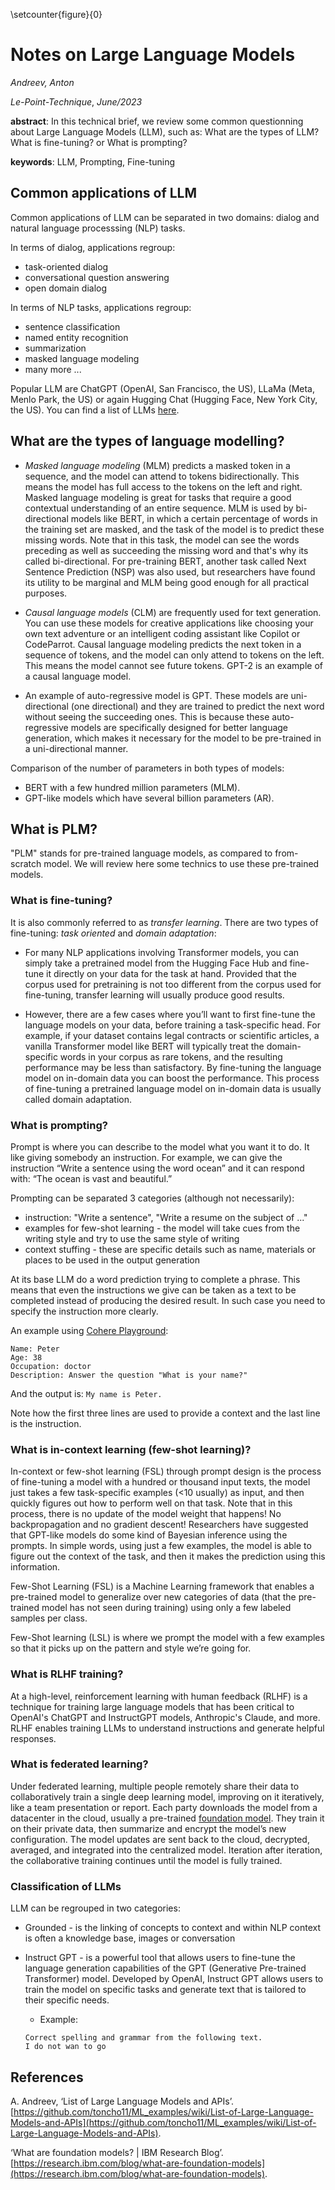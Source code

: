 \setcounter{figure}{0}

# Notes on Large Language Models

_Andreev, Anton_

_Le-Point-Technique_, _June/2023_

__abstract__: In this technical brief, we review some common questionning about Large Language Models (LLM), such as:
What are the types of LLM? What is fine-tuning? or What is prompting?

__keywords__: LLM, Prompting, Fine-tuning


## Common applications of LLM

Common applications of LLM can be separated in two domains: dialog and natural language processsing (NLP) tasks.

In terms of dialog, applications regroup:
- task-oriented dialog
- conversational question answering
- open domain dialog

In terms of NLP tasks, applications regroup:
- sentence classification
- named entity recognition
- summarization
- masked language modeling
- many more ...

Popular LLM are ChatGPT (OpenAI, San Francisco, the US), LLaMa (Meta, Menlo Park, the US) or again Hugging Chat (Hugging Face, New York City, the US).
You can find a list of LLMs [here](https://github.com/toncho11/ML_examples/wiki/List-of-Large-Language-Models-and-APIs).

## What are the types of language modelling?

- _Masked language modeling_ (MLM) predicts a masked token in a sequence, and the model can attend to tokens bidirectionally. This means the model has full access to the tokens on the left and right. Masked language modeling is great for tasks that require a good contextual understanding of an entire sequence. MLM is used by bi-directional models like BERT, in which a certain percentage of words in the training set are masked, and the task of the model is to predict these missing words. Note that in this task, the model can see the words preceding as well as succeeding the missing word and that's why its called bi-directional. For pre-training BERT, another task called Next Sentence Prediction (NSP) was also used, but researchers have found its utility to be marginal and MLM being good enough for all practical purposes.

- _Causal language models_ (CLM) are frequently used for text generation. You can use these models for creative applications like choosing your own text adventure or an intelligent coding assistant like Copilot or CodeParrot. Causal language modeling predicts the next token in a sequence of tokens, and the model can only attend to tokens on the left. This means the model cannot see future tokens. GPT-2 is an example of a causal language model.

- An example of auto-regressive model is GPT. These models are uni-directional (one directional) and they are trained to predict the next word without seeing the succeeding ones. This is because these auto-regressive models are specifically designed for better language generation, which makes it necessary for the model to be pre-trained in a uni-directional manner.

Comparison of the number of parameters in both types of models:
- BERT with a few hundred million parameters (MLM).
- GPT-like models which have several billion parameters (AR).

## What is PLM?

"PLM" stands for pre-trained language models, as compared to from-scratch model.
We will review here some technics to use these pre-trained models.

### What is fine-tuning?

It is also commonly referred to as _transfer learning_. There are two types of fine-tuning: _task oriented_ and _domain adaptation_:

- For many NLP applications involving Transformer models, you can simply take a pretrained model from the Hugging Face Hub and fine-tune it directly on your data for the task at hand. Provided that the corpus used for pretraining is not too different from the corpus used for fine-tuning, transfer learning will usually produce good results. 

- However, there are a few cases where you’ll want to first fine-tune the language models on your data, before training a task-specific head. For example, if your dataset contains legal contracts or scientific articles, a vanilla Transformer model like BERT will typically treat the domain-specific words in your corpus as rare tokens, and the resulting performance may be less than satisfactory. By fine-tuning the language model on in-domain data you can boost the performance. This process of fine-tuning a pretrained language model on in-domain data is usually called domain adaptation.

### What is prompting?

Prompt is where you can describe to the model what you want it to do. It like giving somebody an instruction. For example, we can give the instruction “Write a sentence using the word ocean” and it can respond with: “The ocean is vast and beautiful.”

Prompting can be separated 3 categories (although not necessarily):
- instruction: "Write a sentence", "Write a resume on the subject of ..."
- examples for few-shot learning - the model will take cues from the writing style and try to use the same style of writing 
- context stuffing - these are specific details such as name, materials or places to be used in the output generation

At its base LLM do a word prediction trying to complete a phrase. This means that even the instructions we give can be taken as a text to be completed instead of producing the desired result. In such case you need to specify the instruction more clearly.

An example using [Cohere Playground](https://dashboard.cohere.ai/playground/generate):

```
Name: Peter
Age: 38
Occupation: doctor
Description: Answer the question "What is your name?"
```

And the output is:
`My name is Peter.`

Note how the first three lines are used to provide a context and the last line is the instruction.

### What is in-context learning (few-shot learning)?

In-context or few-shot learning (FSL) through prompt design is the process of fine-tuning a model with a hundred or thousand input texts, the model just takes a few task-specific examples (<10 usually) as input, and then quickly figures out how to perform well on that task. Note that in this process, there is no update of the model weight that happens! No backpropagation and no gradient descent! Researchers have suggested that GPT-like models do some kind of Bayesian inference using the prompts. In simple words, using just a few examples, the model is able to figure out the context of the task, and then it makes the prediction using this information.

Few-Shot Learning (FSL) is a Machine Learning framework that enables a pre-trained model to generalize over new categories of data (that the pre-trained model has not seen during training) using only a few labeled samples per class.

Few-Shot learning (LSL) is where we prompt the model with a few examples so that it picks up on the pattern and style we’re going for.


### What is RLHF training?

At a high-level, reinforcement learning with human feedback (RLHF) is a technique for training large language models that has been critical to OpenAI's ChatGPT and InstructGPT models, Anthropic's Claude, and more. RLHF enables training LLMs to understand instructions and generate helpful responses.

### What is federated learning?

Under federated learning, multiple people remotely share their data to collaboratively train a single deep learning model, improving on it iteratively, like a team presentation or report. Each party downloads the model from a datacenter in the cloud, usually a pre-trained [foundation model](https://research.ibm.com/blog/what-are-foundation-models). They train it on their private data, then summarize and encrypt the model’s new configuration. The model updates are sent back to the cloud, decrypted, averaged, and integrated into the centralized model. Iteration after iteration, the collaborative training continues until the model is fully trained.

### Classification of LLMs

LLM can be regrouped in two categories:

- Grounded - is the linking of concepts to context and within NLP context is often a knowledge base, images or conversation

- Instruct GPT - is a powerful tool that allows users to fine-tune the language generation capabilities of the GPT (Generative Pre-trained Transformer) model. Developed by OpenAI, Instruct GPT allows users to train the model on specific tasks and generate text that is tailored to their specific needs.
	- Example:

	```
	Correct spelling and grammar from the following text.
	I do not wan to go
	```

## References

A. Andreev, ‘List of Large Language Models and APIs’. [https://github.com/toncho11/ML_examples/wiki/List-of-Large-Language-Models-and-APIs](https://github.com/toncho11/ML_examples/wiki/List-of-Large-Language-Models-and-APIs).

‘What are foundation models? | IBM Research Blog’. [https://research.ibm.com/blog/what-are-foundation-models](https://research.ibm.com/blog/what-are-foundation-models).